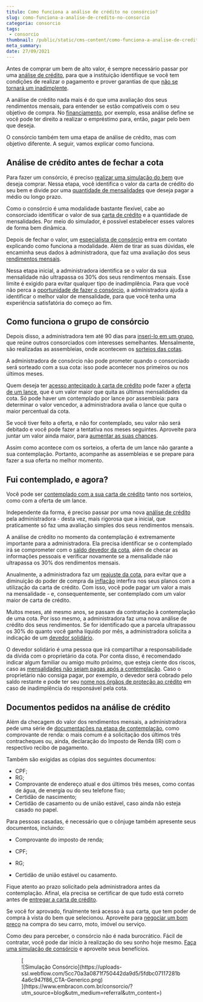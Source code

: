 ```yaml
---
titulo: Como funciona a análise de crédito no consórcio?
slug: como-funciona-a-analise-de-credito-no-consorcio
categoria: consorcio
tags:
 - consorcio
thumbnail: /public/static/cms-content/como-funciona-a-analise-de-credito-no-consorcio.jpg
meta_summary: 
date: 27/09/2021
---
```

Antes de comprar um bem de alto valor, é sempre necessário passar por uma [análise de crédito](https://www.embracon.com.br/blog/documentacao-para-consorcio-tire-suas-principais-duvidas), para que a instituição identifique se você tem condições de realizar o pagamento e prover garantias de que [não se tornará um inadimplente](https://www.embracon.com.br/blog/nao-consigo-pagar-meu-consorcio-e-agora).

A análise de crédito nada mais é do que uma avaliação dos seus rendimentos mensais, para entender se estão compatíveis com o seu objetivo de compra. No [financiamento](https://www.embracon.com.br/blog/entenda-quais-sao-as-6-maiores-desvantagens-do-financiamento), por exemplo, essa análise define se você pode ter direito a realizar o empréstimo para, então, pagar pelo bem que deseja.

O consórcio também tem uma etapa de análise de crédito, mas com objetivo diferente. A seguir, vamos explicar como funciona.

Análise de crédito antes de fechar a cota 
------------------------------------------

Para fazer um consórcio, é preciso [realizar uma simulação do bem](https://www.embracon.com.br/blog/simulacao-de-consorcio) que deseja comprar. Nessa etapa, você identifica o valor da carta de crédito do seu bem e divide por uma [quantidade de mensalidades](https://www.embracon.com.br/blog/qual-o-valor-ideal-da-parcela-mensal-de-um-consorcio) que deseja pagar a médio ou longo prazo.

Como o consórcio é uma modalidade bastante flexível, cabe ao consorciado identificar o valor de sua [carta de crédito](https://www.embracon.com.br/blog/tudo-o-que-voce-precisa-saber-sobre-a-carta-de-credito-de-consorcios) e a quantidade de mensalidades. Por meio do simulador, é possível estabelecer esses valores de forma bem dinâmica.

Depois de fechar o valor, um [especialista de consórcio](https://www.embracon.com.br/blog/tudo-o-que-voce-precisa-saber-sobre-a-importancia-de-um-consultor-de-consorcio) entra em contato explicando como funciona a modalidade. Além de tirar as suas dúvidas, ele encaminha seus dados à administradora, que faz uma avaliação dos seus [rendimentos mensais](https://www.embracon.com.br/blog/entenda-como-e-possivel-manter-a-saude-financeira-da-sua-familia).

Nessa etapa inicial, a administradora identifica se o valor da sua mensalidade não ultrapassa os 30% dos seus rendimentos mensais. Esse limite é exigido para evitar qualquer tipo de inadimplência. Para que você não perca a [oportunidade de fazer o consórcio](https://www.embracon.com.br/blog/confira-10-vantagens-indiscutiveis-do-consorcio), a administradora ajuda a identificar o melhor valor de mensalidade, para que você tenha uma experiência satisfatória do começo ao fim.

Como funciona o grupo de consórcio 
-----------------------------------

Depois disso, a administradora tem até 90 dias para [inseri-lo em um grupo](https://www.embracon.com.br/conhecaoconsorcio/o-que-e-um-grupo-de-consorcio), que reúne outros consorciados com interesses semelhantes. Mensalmente, são realizadas as assembleias, onde acontecem os [sorteios das cotas](https://www.embracon.com.br/conhecaoconsorcio/como-sao-realizados-os-sorteios-nas-assembleias).

A administradora de consórcio não pode prometer quando o consorciado será sorteado com a sua cota: isso pode acontecer nos primeiros ou nos últimos meses.

Quem deseja ter [acesso antecipado à carta de crédito](https://www.embracon.com.br/blog/antecipar-um-consorcio-descubra-aqui) pode fazer a [oferta de um lance](https://www.embracon.com.br/blog/como-funcionam-os-tipos-de-lances-no-consorcio), que é um valor maior que quita as últimas mensalidades da cota. Só pode haver um contemplado por lance por assembleia: para determinar o valor vencedor, a administradora avalia o lance que quita o maior percentual da cota.

Se você tiver feito a oferta, e não for contemplado, seu valor não será debitado e você pode fazer a tentativa nos meses seguintes. Aproveite para juntar um valor ainda maior, para [aumentar as suas chances](https://www.embracon.com.br/blog/como-ser-contemplado-mais-rapido-no-consorcio).

Assim como acontece com os sorteios, a oferta de um lance não garante a sua contemplação. Portanto, acompanhe as assembleias e se prepare para fazer a sua oferta no melhor momento.

Fui contemplado, e agora? 
--------------------------

Você pode ser [contemplado com a sua carta de crédito](https://www.embracon.com.br/blog/quais-sao-as-formas-de-contemplacao) tanto nos sorteios, como com a oferta de um lance.

Independente da forma, é preciso passar por uma nova [análise de crédito](https://www.embracon.com.br/conhecaoconsorcio/ao-ser-contemplado-sera-feita-analise-para-liberacao-do-meu-credito) pela administradora - desta vez, mais rigorosa que a inicial, que praticamente só faz uma avaliação simples dos seus rendimentos mensais.

A análise de crédito no momento da contemplação é extremamente importante para a administradora. Ela precisa identificar se o contemplado irá se comprometer com o [saldo devedor da cota](https://www.embracon.com.br/conhecaoconsorcio/o-que-e-saldo-devedor), além de checar as informações pessoais e verificar novamente se a mensalidade não ultrapassa os 30% dos rendimentos mensais.

Anualmente, a administradora faz um [reajuste da cota](https://www.embracon.com.br/blog/reajuste-consorcio-como-e-feito), para evitar que a diminuição do poder de compra da [inflação](https://www.embracon.com.br/blog/entenda-a-importancia-da-taxa-selic-e-da-inflacao) interfira nos seus planos com a utilização da carta de crédito. Com isso, você pode pagar um valor a mais na mensalidade - e, consequentemente, ser contemplado com um valor maior de carta de crédito.

Muitos meses, até mesmo anos, se passam da contratação à contemplação de uma cota. Por isso mesmo, a administradora faz uma nova análise de crédito dos seus rendimentos. Se for identificado que a parcela ultrapassou os 30% do quanto você ganha líquido por mês, a administradora solicita a indicação de um [devedor solidário](https://www.embracon.com.br/blog/o-que-e-o-devedor-solidario-e-como-ele-te-ajuda).

O devedor solidário é uma pessoa que irá compartilhar a responsabilidade da dívida com o proprietário da cota. Por conta disso, é recomendado indicar algum familiar ou amigo muito próximo, que esteja ciente dos riscos, caso as [mensalidades não sejam pagas após a contemplação](https://www.embracon.com.br/blog/nao-consigo-pagar-meu-consorcio-e-agora). Caso o proprietário não consiga pagar, por exemplo, o devedor será cobrado pelo saldo restante e pode ter seu [nome nos órgãos de proteção ao crédito](https://www.embracon.com.br/blog/afinal-posso-fazer-um-consorcio-mesmo-com-o-nome-sujo) em caso de inadimplência do responsável pela cota.

Documentos pedidos na análise de crédito 
-----------------------------------------

Além da checagem do valor dos rendimentos mensais, a administradora pede uma série de [documentações na etapa de contemplação](https://www.embracon.com.br/blog/documentacao-para-consorcio-tire-suas-principais-duvidas), como comprovante de renda: o mais comum é a solicitação dos últimos três contracheques ou, ainda, declaração do Imposto de Renda (IR) com o respectivo recibo de pagamento.

Também são exigidas as cópias dos seguintes documentos:

- CPF;
- RG;
- Comprovante de endereço atual e dos últimos três meses, como contas de água, de energia ou do seu telefone fixo;
- Certidão de nascimento;
- Certidão de casamento ou de união estável, caso ainda não esteja casado no papel.

Para pessoas casadas, é necessário que o cônjuge também apresente seus documentos, incluindo:

- Comprovante do imposto de renda;
- CPF;
- RG;

- Certidão de união estável ou casamento.

Fique atento ao prazo solicitado pela administradora antes da contemplação. Afinal, ela precisa se certificar de que tudo está correto antes de [entregar a carta de crédito](https://www.embracon.com.br/blog/fui-contemplado-mas-tive-o-credito-recusado-e-agora).

Se você for aprovado, finalmente terá acesso à sua carta, que tem poder de compra à vista do bem que selecionou. Aproveite para [negociar um bom preço](https://www.embracon.com.br/blog/4-dicas-para-conseguir-uma-boa-negociacao-na-hora-de-adquirir-o-seu-bem) na compra do seu carro, moto, imóvel ou serviço.

Como deu para perceber, o consórcio não é nada burocrático. Fácil de contratar, você pode dar início à realização do seu sonho hoje mesmo. [Faça uma simulação de consórcio](https://www.embracon.com.br/) e aproveite seus benefícios.

<figure class="w-richtext-figure-type-image w-richtext-align-center">[<div>![Simulação Consórcio](https://uploads-ssl.webflow.com/5cc70a3a0871f750442da9d5/5fdbc07117281b4a6c947f86_CTA-Generico.png)</div>](https://www.embracon.com.br/consorcio/?utm_source=blog&utm_medium=referral&utm_content=)</figure>
